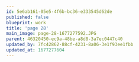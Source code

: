 ```yaml
---
id: 5e6ab161-05e5-4f6b-bc36-e333545d62de
published: false
blueprint: work
title: 'page 28'
main_image: page-28-1677277592.JPG
parent: 46320450-ec9a-48be-a8d8-3a7ec0447c40
updated_by: 7fc42862-88cf-4231-8a06-3e1f93ee1fbb
updated_at: 1677277604
---
```

